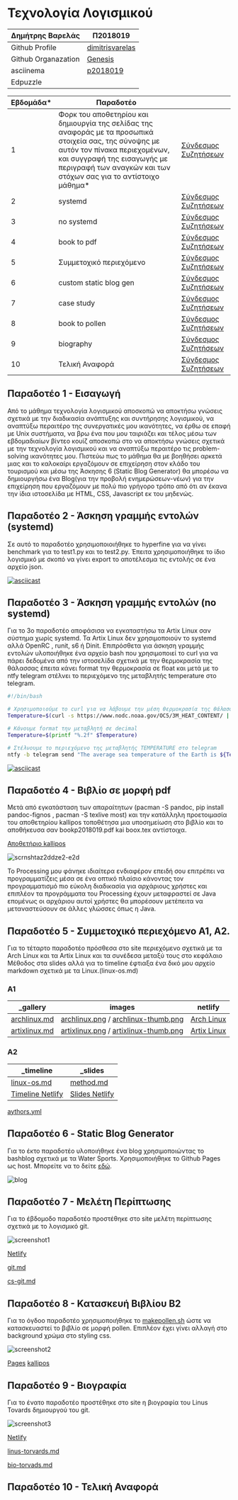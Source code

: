 # Τεχνολογία Λογισμικού 
| Δημήτρης Βαρελάς | Π2018019 |
| ----------- | ----------- |
| Github Profile | [dimitrisvarelas](https://github.com/dimitrisvarelas/) |
| Github Organazation| [Genesis](https://github.com/Genesis-The-Beginning)|
| asciinema | [p2018019](https://asciinema.org/~p2018019) |
| Edpuzzle | |

| Εβδομάδα* | Παραδοτέο | |
| --- | --- | --- |
| 1 | Φορκ του αποθετηρίου και δημιουργία της σελίδας της αναφοράς με τα προσωπικά στοιχεία σας, της σύνοψης με αυτόν τον πίνακα περιεχομένων, και συγγραφή της εισαγωγής με περιγραφή των αναγκών και των στόχων σας για το αντίστοιχο μάθημα* |[Σύνδεσμος Συζητήσεων](https://github.com/courses-ionio/sw/discussions/1139) |
| 2 | systemd | [Σύνδεσμος Συζητήσεων](https://github.com/courses-ionio/sw/discussions/1244)|
| 3 | no systemd |[Σύνδεσμος Συζητήσεων](https://github.com/courses-ionio/sw/discussions/1326) |
| 4 | book to pdf | [Σύνδεσμος Συζητήσεων](https://github.com/courses-ionio/sw/discussions/1350)|
| 5 | Συμμετοχικό περιεχόμενο | [Σύνδεσμος Συζητήσεων](https://github.com/courses-ionio/sw/discussions/1398) |
| 6 | custom static blog gen | [Σύνδεσμος Συζητήσεων](https://github.com/courses-ionio/sw/discussions/1642) |
| 7 | case study |[Σύνδεσμος Συζητήσεων](https://github.com/courses-ionio/sw/discussions/1643) |
| 8 | book to pollen | [Σύνδεσμος Συζητήσεων](https://github.com/courses-ionio/sw/discussions/1644) |
| 9 | biography | [Σύνδεσμος Συζητήσεων](https://github.com/courses-ionio/sw/discussions/1645) |
| 10 | Τελική Αναφορά | [Σύνδεσμος Συζητήσεων](https://github.com/courses-ionio/sw/discussions/1646) |





## Παραδοτέο 1 - Εισαγωγή
Από το μάθημα τεχνολογία λογισμικού αποσκοπώ να αποκτήσω γνώσεις σχετικά με την διαδικασία ανάπτυξης και συντήρησης λογισμικού, να αναπτύξω περαιτέρο της συνεργατικές μου ικανότητες, να έρθω σε επαφή με Unix συστήματα, να βρω ένα που μου ταιριάζει και τέλος μέσω των εβδομαδιαίων βίντεο κουίζ αποσκοπώ στο να αποκτήσω γνώσεις σχετικά με την τεχνολογία λογισμικού και να αναπτύξω περαιτέρο τις problem-solving ικανότητες μου. Πιστεύω πως το μάθημα θα με βοηθήσει αρκετά  μιας και το καλοκαίρι εργαζόμουν σε επιχείρηση στον κλάδο του τουρισμού και μέσω της Άσκησης 6 (Static Blog Generator) θα μπορέσω να δημιουργήσω ένα Blog(για την προβολή ενημερώσεων-νέων) για την επιχείρηση που εργαζόμουν με πολύ πιο γρήγορο τρόπο από ότι αν έκανα την ίδια ιστοσελίδα με HTML, CSS, Javascript εκ του μηδενώς.


## Παραδοτέο 2 - Άσκηση γραμμής εντολών (systemd)
Σε αυτό το παραδοτέο χρησιμοποιοιήθηκε το hyperfine για να γίνει benchmark για το test1.py και το test2.py. Έπειτα χρησιμοποιήθηκε το ίδιο λογισμικό με σκοπό να γίνει export το αποτέλεσμα τις εντολής σε ένα αρχείο json. 


[![asciicast](https://asciinema.org/a/9LGfqS8NkLGI7nK8Rua4TGhrx.svg)](https://asciinema.org/a/9LGfqS8NkLGI7nK8Rua4TGhrx)



## Παραδοτέο 3 - Άσκηση γραμμής εντολών (no systemd)
Για το 3ο παραδοτέο αποφάσισα να εγκαταστήσω τα Artix Linux σαν σύστημα χωρίς systemd. Τα Artix Linux δεν χρησιμοποιούν το systemd αλλά OpenRC , runit, s6 ή Dinit. Επιπρόσθετα για άσκηση γραμμής εντολών υλοποιήθηκε ένα αρχείο bash που χρησιμοποιεί το curl για να πάρει δεδομένα από την ιστοσελίδα σχετικά με την θερμοκρασία της θάλασσας έπειτα κάνει format την θερμοκρασία σε float και μετά με το ntfy telegram στέλνει το περιεχόμενο της μεταβλητής temperature στο telegram.
```bash
#!/bin/bash

# Χρησιμοποιούμε το curl για να λάβουμε την μέση θερμοκρασία της θάλασσας από το noaa.gov 
Temperature=$(curl -s https://www.nodc.noaa.gov/OC5/3M_HEAT_CONTENT/ | grep -oP 'Average.*?thermosteric' | grep -oP '\d+\.\d+')

# Κάνουμε format την μεταβλητή σε decimal
Temperature=$(printf "%.2f" $Temperature)

# Στέλνουμε το περιεχόμενο της μεταβλητής TEMPERATURE στο telegram
ntfy -b telegram send "The average sea temperature of the Earth is ${Temperature}°C"
```
[![asciicast](https://asciinema.org/a/SDFy2MBtNvWpQThLJf64A75Oj.svg)](https://asciinema.org/a/SDFy2MBtNvWpQThLJf64A75Oj)


## Παραδοτέο 4 - Βιβλίο σε μορφή pdf 
Μετά από εγκατάσταση των απαραίτητων (pacman -S pandoc, pip install pandoc-fignos , pacman -S texlive most) και την κατάλληλη προετοιμασία του αποθετηρίου kallipos τοποθέτησα μια υποσημείωση στο βιβλίο και το αποθήκευσα σαν bookp2018019.pdf kai boox.tex αντίστοιχα.

[Αποθετήριο kallipos](https://github.com/dimitrisvarelas/kallipos)

![scrnshtaz2ddze2-e2d](https://user-images.githubusercontent.com/49061765/222985584-43906c02-8594-4eb5-b5d1-a3349a81489b.png)

Το Processing μου φάνηκε ιδιαίτερα ενδιαφέρον επειδή σου επιτρέπει να προγραμματίζεις μέσα σε ένα οπτικό πλαίσιο κάνοντας τον προγραμματισμό πιο εύκολη διαδικασία για αρχάριους χρήστες και επιπλέον τα προγράμματα του Processing έχουν μεταφραστεί σε Java επομένως οι αρχάριου αυτοί χρήστες θα μπορέσουν μετέπειτα να μεταναστεύσουν σε άλλες γλώσσες όπως η Java.

## Παραδοτέο 5 - Συμμετοχικό περιεχόμενο Α1, Α2.
Για το τέταρτο παραδοτέο πρόσθεσα στο site περιεχόμενο σχετικά με τα Arch Linux και τα Artix Linux και τα συνέδεσα μεταξύ τους στο κεφάλαιο Μέθοδος στα slides αλλά για το timeline έφτιαξα ένα δικό μου αρχείο markdown σχετικά με τα Linux.(linux-os.md)

### A1 
| _gallery | images | netlify |
| ----------- | ----------- | ----------- |
| [archlinux.md](https://github.com/dimitrisvarelas/_gallery/blob/296aa9fdeb1f7137a6486d3397b1bf186cc424cc/archlinux.md) | [archlinux.png](https://github.com/dimitrisvarelas/images/blob/763e1f0f6b6f94c961b4869aed529d4c80f0eea6/archlinux.png) / [archlinux-thumb.png](https://github.com/dimitrisvarelas/images/blob/763e1f0f6b6f94c961b4869aed529d4c80f0eea6/archlinux-thumb.png) | [Arch Linux](https://starlit-kitsune-1f289a.netlify.app/gallery/archlinux/) |
| [artixlinux.md](https://github.com/dimitrisvarelas/_gallery/blob/296aa9fdeb1f7137a6486d3397b1bf186cc424cc/artixlinux.md) | [artixlinux.png](https://github.com/dimitrisvarelas/images/blob/763e1f0f6b6f94c961b4869aed529d4c80f0eea6/artixlinux.png) / [artixlinux-thumb.png](https://github.com/dimitrisvarelas/images/blob/9923f81d4a544b8c9d61b3c5f926346cb3d5746b/artixlinux-thumb.png) | [Artix Linux](https://starlit-kitsune-1f289a.netlify.app/gallery/artixlinux/) |
### A2
| _timeline | _slides |
| ----------- | ----------- |
| [linux-os.md](https://github.com/dimitrisvarelas/site/tree/master/_timeline) | [method.md](https://github.com/dimitrisvarelas/site/blob/master/_slides/method.md) |
| [Timeline Netlify](https://github.com/dimitrisvarelas/site/blob/master/_slides/method.md) | [Slides Netlify](https://starlit-kitsune-1f289a.netlify.app/slides/method/)|

[aythors.yml](https://github.com/dimitrisvarelas/site/blob/master/_data/authors.yml)

## Παραδοτέο 6 - Static Blog Generator
Για το έκτο παραδοτέο υλοποιήθηκε ένα blog χρησιμοποιώντας το bashblog σχετικά με τα Water Sports. Χρησιμοποιήθηκε το Github Pages ως host.
Μπορείτε να το δείτε [εδώ](https://dimitrisvarelas.github.io/WaterSportBlog/).

![blog](https://user-images.githubusercontent.com/49061765/229225374-9cb4bc68-5ee2-465d-8177-0013182a59d5.png)

## Παραδοτέο 7 - Μελέτη Περίπτωσης

Για το έβδομοδο παραδοτέο προστέθηκε στο site μελέτη περίπτωσης σχετικά με το λογισμικό git.

![screenshot1](https://user-images.githubusercontent.com/49061765/236603651-d1753c5f-9a0d-479c-8470-81989d41dbef.png)

[Netlify](https://starlit-kitsune-1f289a.netlify.app/case-study/git/)

[git.md](https://github.com/dimitrisvarelas/site/blob/master/_case-study/git.md)

[cs-git.md](https://github.com/dimitrisvarelas/site/blob/master/_includes/cs-git.md)

## Παραδοτέο 8 - Κατασκευή Βιβλίου Β2

Για το όγδοο παραδοτέο χρησιμοποιήθηκε το [makepollen.sh](https://github.com/dimitrisvarelas/kallipos/blob/master/makepollen.sh) ώστε να κατασκευαστεί το βιβλίο σε μορφή pollen. Επιπλέον έχει γίνει αλλαγή στο background χρώμα στο styling css.

![screenshot2](https://user-images.githubusercontent.com/49061765/236604285-637de8a1-c62a-4655-ae01-52afbecda9b8.png)

[Pages](https://dimitrisvarelas.github.io/kallipos/)
[kallipos](https://github.com/dimitrisvarelas/kallipos)

## Παραδοτέο 9 - Βιογραφία

Για το ένατο παραδοτέο προστέθηκε στο site η βιογραφία του Linus Tovards δημιουργού του git.

![screenshot3](https://user-images.githubusercontent.com/49061765/236605363-b6d6df06-115d-49ec-964a-d345e63277ff.png)

[Netlify](https://starlit-kitsune-1f289a.netlify.app/biography/linus-torvalds/)

[linus-torvards.md](https://github.com/dimitrisvarelas/site/blob/master/_biography/linus-torvalds.md)

[bio-torvads.md](https://github.com/dimitrisvarelas/site/blob/master/_includes/bio-torvalds.md)

## Παραδοτέο 10 - Τελική Αναφορά

